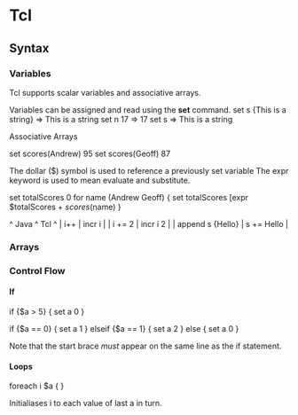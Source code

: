 # Tcl
## Syntax
### Variables
Tcl supports scalar variables and associative arrays.

Variables can be assigned and read using the **set** command.
  set s {This is a string}
  => This is a string
  set n 17
  => 17
  set s
  => This is a string

Associative Arrays

  set scores(Andrew) 95
  set scores(Geoff) 87

The dollar ($) symbol is used to reference a previously set variable
The expr keyword is used to mean evaluate and substitute.

  set totalScores 0
  for name (Andrew Geoff) {
    set totalScores [expr $totalScores + $scores($name)
  }



^ Java ^ Tcl ^
| i++ | incr i |
| i += 2 | incr i 2 |
| append s {Hello} | s += Hello |







### Arrays



### Control Flow

#### If
  if {$a > 5} {
    set a 0
  }

  if {$a == 0} {
    set a 1
  } elseif {$a == 1} {
    set a 2
  } else {
    set a 0
  }

Note that the start brace *must* appear on the same line as the if statement.


#### Loops

  foreach i $a {
  }

Initialiases i to each value of last a in turn.